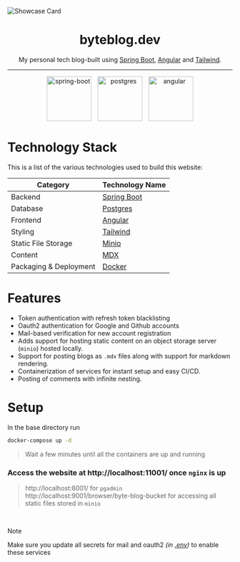 ![Showcase Card](https://github.com/user-attachments/assets/2f2b1fa5-268b-42e8-a570-61916ab6c8a7)


<div align="center">

# byteblog.dev

My personal tech blog-built using [Spring Boot](https://spring.io/projects/spring-boot), [Angular](https://angular.dev/) and [Tailwind](https://tailwindcss.com/).

</div>

---

<p align="center">
<img src="https://github.com/user-attachments/assets/dee1f8a0-8d17-47a8-8380-80da3592fe8c" alt="spring-boot" style="width: 100px; height: 100px"> <img src="https://github.com/user-attachments/assets/cd4d9a83-d600-488d-95e0-cb6b3f00acd6" alt="postgres" style="width: 100px; height: 100px"> <img src="https://github.com/user-attachments/assets/83dff3f3-0d67-4f09-892f-6be7c8dec65c" alt="angular" style="width: 100px; height: 100px">
</p>

# Technology Stack

This is a list of the various technologies used to build this website:

| Category               | Technology Name                                                                                    |
| ---------------------- | -------------------------------------------------------------------------------------------------- |
| Backend                | [Spring Boot](https://spring.io/projects/spring-boot)                                              |
| Database               | [Postgres](https://www.postgresql.org/)                                                            |
| Frontend               | [Angular](https://angular.dev/)                                                                    |
| Styling                | [Tailwind](https://tailwindcss.com)                                                                |
| Static File Storage    | [Minio](https://min.io/)                                                                           |
| Content                | [MDX](https://mdxjs.com/)                                                                          |
| Packaging & Deployment | [Docker](https://www.docker.com/)                                                                  |

# Features

- Token authentication with refresh token blacklisting
- Oauth2 authentication for Google and Github accounts
- Mail-based verification for new account registration
- Adds support for hosting static content on an object storage server (`minio`) hosted locally.
- Support for posting blogs as `.mdx` files along with support for markdown rendering.
- Containerization of services for instant setup and easy CI/CD.
- Posting of comments with infinite nesting.

# Setup

In the base directory run

```bash
docker-compose up -d
```

> Wait a few minutes until all the containers are up and running

### Access the website at http://localhost:11001/ once `nginx` is up

> http://localhost:8001/ for `pgadmin`
> </br>
> http://localhost:9001/browser/byte-blog-bucket for accessing all static files stored in `minio`

</br>

> [!Note]
> Make sure you update all secrets for mail and oauth2 *(in [.env](.env))* to enable these services
